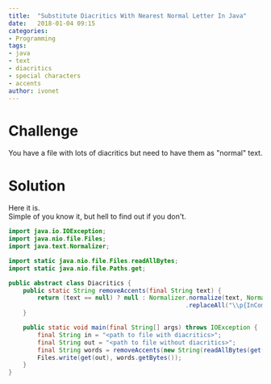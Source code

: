```yaml
---
title:  "Substitute Diacritics With Nearest Normal Letter In Java"
date:   2018-01-04 09:15
categories:
- Programming
tags:
- java
- text
- diacritics
- special characters
- accents
author: ivonet
---
```



# Challenge

You have a file with lots of diacritics but need to have them as "normal" text.

<!-- more -->

# Solution

Here it is.  
Simple of you know it, but hell to find out if you don't. 

```java
import java.io.IOException;
import java.nio.file.Files;
import java.text.Normalizer;

import static java.nio.file.Files.readAllBytes;
import static java.nio.file.Paths.get;

public abstract class Diacritics {
    public static String removeAccents(final String text) {
        return (text == null) ? null : Normalizer.normalize(text, Normalizer.Form.NFD)
                                                 .replaceAll("\\p{InCombiningDiacriticalMarks}+", "");
    }

    public static void main(final String[] args) throws IOException {
        final String in = "<path to file with diacritics>";
        final String out = "<path to file without diacritics>";
        final String words = removeAccents(new String(readAllBytes(get(in))));
        Files.write(get(out), words.getBytes());
    }
}
```


        

